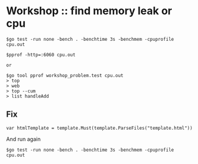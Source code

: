 # Workshop :: find memory leak or cpu

```
$go test -run none -bench . -benchtime 3s -benchmem -cpuprofile cpu.out

$pprof -http=:6060 cpu.out

or

$go tool pprof workshop_problem.test cpu.out
> top
> web
> top --cum
> list handleAdd

```

## Fix

```
var htmlTemplate = template.Must(template.ParseFiles("template.html"))
```

And run again

```
$go test -run none -bench . -benchtime 3s -benchmem -cpuprofile cpu.out
```
